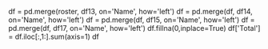 df = pd.merge(roster, df13, on='Name', how='left')
df = pd.merge(df, df14, on='Name', how='left')
df = pd.merge(df, df15, on='Name', how='left')
df = pd.merge(df, df17, on='Name', how='left')
df.fillna(0,inplace=True)
df['Total'] = df.iloc[:,1:].sum(axis=1)
df
